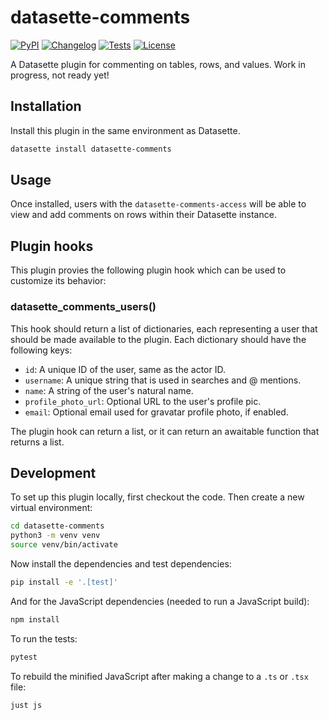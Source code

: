 # datasette-comments

[![PyPI](https://img.shields.io/pypi/v/datasette-comments.svg)](https://pypi.org/project/datasette-comments/)
[![Changelog](https://img.shields.io/github/v/release/datasette/datasette-comments?include_prereleases&label=changelog)](https://github.com/datasette/datasette-comments/releases)
[![Tests](https://github.com/datasette/datasette-comments/workflows/Test/badge.svg)](https://github.com/datasette/datasette-comments/actions?query=workflow%3ATest)
[![License](https://img.shields.io/badge/license-Apache%202.0-blue.svg)](https://github.com/datasette/datasette-comments/blob/main/LICENSE)

A Datasette plugin for commenting on tables, rows, and values. Work in progress, not ready yet!

## Installation

Install this plugin in the same environment as Datasette.
```bash
datasette install datasette-comments
```
## Usage

Once installed, users with the `datasette-comments-access` will be able to view and add comments on rows within their Datasette instance.

## Plugin hooks

This plugin provies the following plugin hook which can be used to customize its behavior:

### datasette_comments_users()

This hook should return a list of dictionaries, each representing a user that should be made available to the plugin. Each dictionary should have the following keys:

- `id`: A unique ID of the user, same as the actor ID.
- `username`: A unique string that is used in searches and @ mentions.
- `name`: A string of the user's natural name.
- `profile_photo_url`: Optional URL to the user's profile pic.
- `email`: Optional email used for gravatar profile photo, if enabled.

The plugin hook can return a list, or it can return an awaitable function that returns a list.

## Development

To set up this plugin locally, first checkout the code. Then create a new virtual environment:
```bash
cd datasette-comments
python3 -m venv venv
source venv/bin/activate
```
Now install the dependencies and test dependencies:
```bash
pip install -e '.[test]'
```
And for the JavaScript dependencies (needed to run a JavaScript build):
```bash
npm install
```
To run the tests:
```bash
pytest
```

To rebuild the minified JavaScript after making a change to a `.ts` or `.tsx` file:

```bash
just js
```
